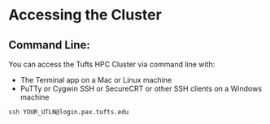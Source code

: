 # Accessing the Cluster

## Command Line:

You can access the Tufts HPC Cluster via command line with:
- The Terminal app on a Mac or Linux machine
- PuTTy or Cygwin SSH or SecureCRT or other SSH clients on a Windows machine

```sh
ssh YOUR_UTLN@login.pax.tufts.edu
```
